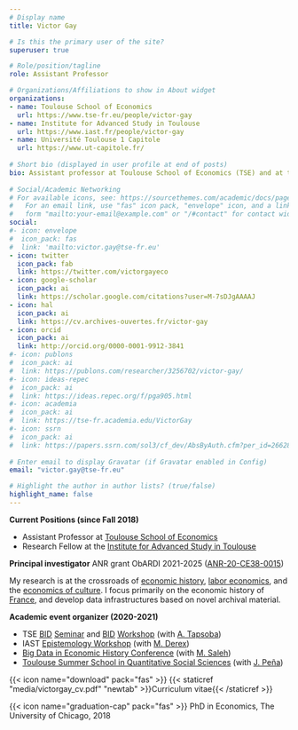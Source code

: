 ```yaml
---
# Display name
title: Victor Gay

# Is this the primary user of the site?
superuser: true

# Role/position/tagline
role: Assistant Professor

# Organizations/Affiliations to show in About widget
organizations:
- name: Toulouse School of Economics
  url: https://www.tse-fr.eu/people/victor-gay
- name: Institute for Advanced Study in Toulouse
  url: https://www.iast.fr/people/victor-gay
- name: Université Toulouse 1 Capitole
  url: https://www.ut-capitole.fr/
  
# Short bio (displayed in user profile at end of posts)
bio: Assistant professor at Toulouse School of Economics (TSE) and at the Institute for Advanced Study in Toulouse (IAST), University of Toulouse 1 Capitole.
  
# Social/Academic Networking
# For available icons, see: https://sourcethemes.com/academic/docs/page-builder/#icons
#   For an email link, use "fas" icon pack, "envelope" icon, and a link in the
#   form "mailto:your-email@example.com" or "/#contact" for contact widget.
social:
#- icon: envelope
#  icon_pack: fas
#  link: 'mailto:victor.gay@tse-fr.eu'
- icon: twitter
  icon_pack: fab
  link: https://twitter.com/victorgayeco
- icon: google-scholar
  icon_pack: ai
  link: https://scholar.google.com/citations?user=M-7sDJgAAAAJ
- icon: hal
  icon_pack: ai
  link: https://cv.archives-ouvertes.fr/victor-gay
- icon: orcid
  icon_pack: ai
  link: http://orcid.org/0000-0001-9912-3841
#- icon: publons
#  icon_pack: ai
#  link: https://publons.com/researcher/3256702/victor-gay/
#- icon: ideas-repec
#  icon_pack: ai
#  link: https://ideas.repec.org/f/pga905.html
#- icon: academia
#  icon_pack: ai
#  link: https://tse-fr.academia.edu/VictorGay
#- icon: ssrn
#  icon_pack: ai
#  link: https://papers.ssrn.com/sol3/cf_dev/AbsByAuth.cfm?per_id=2662864 
  
# Enter email to display Gravatar (if Gravatar enabled in Config)
email: "victor.gay@tse-fr.eu"

# Highlight the author in author lists? (true/false)
highlight_name: false
---
```


**Current Positions (since Fall 2018)**

- Assistant Professor at [Toulouse School of Economics](https://www.tse-fr.eu/people/victor-gay)
- Research Fellow at the [Institute for Advanced Study in Toulouse](https://www.iast.fr/people/victor-gay)

<!--- During the academic year 2020-2021, I am the organizer of TSE's [BID](https://www.tse-fr.eu/groups/behavior-institutions-and-development) [Seminar](https://www.tse-fr.eu/groups/behavior-institutions-and-development?tabs=5) and [BID](https://www.tse-fr.eu/groups/behavior-institutions-and-development) [Workshop](https://sites.google.com/site/iebtse/) (with [A. Tapsoba](https://sites.google.com/view/augustintapsoba/home)), of the IAST [Epistemology Workshop](https://www.iast.fr/conferences/2021-what-are-we-doing-doing-research-interdisciplinary-perspective) (with [M. Derex](https://maximederex.weebly.com/)), of the [Big Data in Economic History Conference](https://www.iast.fr/conferences/2021-big-data-economic-history-conference) (with [M. Saleh](https://sites.google.com/site/mohamedsalehecon/home)), and of the [Toulouse Summer School in Quantitative Social Sciences](https://www.tse-fr.eu/toulouse-summer-school-quantitative-social-sciences) (with [J. Peña](https://jorgeapenas.wordpress.com/)). --->

**Principal investigator** ANR grant ObARDI 2021-2025 ([ANR-20-CE38-0015](https://www.tse-fr.eu/obardi))

My research is at the crossroads of [economic history](https://victorgay.netlify.app/tag/economic-history/), [labor economics](https://victorgay.netlify.app/tag/labor-economics/), and the [economics of culture](https://victorgay.netlify.app/tag/economics-of-culture/). I focus primarily on the economic history of [France](https://victorgay.netlify.app/tag/France/), and develop data infrastructures based on novel archival material.

**Academic event organizer (2020-2021)**

- TSE [BID](https://www.tse-fr.eu/groups/behavior-institutions-and-development) [Seminar](https://www.tse-fr.eu/groups/behavior-institutions-and-development?tabs=5) and [BID](https://www.tse-fr.eu/groups/behavior-institutions-and-development) [Workshop](https://sites.google.com/site/iebtse/) (with [A. Tapsoba](https://sites.google.com/view/augustintapsoba/home))
- IAST [Epistemology Workshop](https://www.iast.fr/conferences/2021-what-are-we-doing-doing-research-interdisciplinary-perspective) (with [M. Derex](https://maximederex.weebly.com/))
- [Big Data in Economic History Conference](https://www.iast.fr/conferences/2021-big-data-economic-history-conference) (with [M. Saleh](https://sites.google.com/site/mohamedsalehecon/home))
- [Toulouse Summer School in Quantitative Social Sciences](https://www.tse-fr.eu/toulouse-summer-school-quantitative-social-sciences) (with [J. Peña](https://jorgeapenas.wordpress.com/))

<div style="float: left">{{< icon name="download" pack="fas" >}} {{< staticref "media/victorgay_cv.pdf" "newtab" >}}Curriculum vitae{{< /staticref >}}</div>  

<br>
<br>

{{< icon name="graduation-cap" pack="fas" >}}  PhD in Economics, The University of Chicago, 2018


